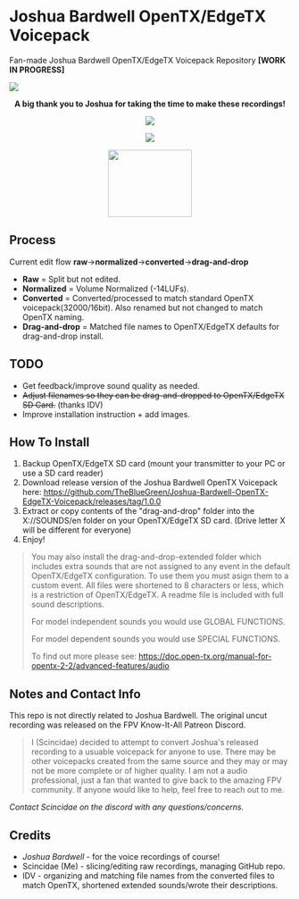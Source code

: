 # Joshua Bardwell OpenTX/EdgeTX Voicepack
Fan-made Joshua Bardwell OpenTX/EdgeTX Voicepack Repository **[WORK IN PROGRESS]**

[![](https://www.fpvknowitall.com/wp-content/uploads/2021/08/bardwell-homepage-banner-optimized.webp)](http://www.fpvknowitall.com)

**<p align="center">A big thank you to Joshua for taking the time to make these recordings!</p>**



<p align="center"> <a href="http://www.open-tx.org/"><img src="https://www.immersionrc.com/wp-content/uploads/2021/01/Artboard-3.png"></a></p>
<p align="center"> <a href="http://www.edgetx.org/"><img src="https://avatars.githubusercontent.com/u/83762968?s=200&v=4"></a></p>
<p align="center"> <a href="http://www.fpvknowitall.com"><img width="150" height="120" src="https://www.fpvknowitall.com/wp-content/uploads/2019/10/fpv-know-it-all-joshua-bardwell-logo.png"></a></p>


## Process
Current edit flow **raw**->**normalized**->**converted**->**drag-and-drop**
- **Raw** = Split but not edited.
- **Normalized** = Volume Normalized (-14LUFs).
- **Converted** = Converted/processed to match standard OpenTX voicepack(32000/16bit). Also renamed but not changed to match OpenTX naming.
- **Drag-and-drop** = Matched file names to OpenTX/EdgeTX defaults for drag-and-drop install.

## TODO
- Get feedback/improve sound quality as needed.
- ~~Adjust filenames so they can be drag-and-dropped to OpenTX/EdgeTX SD Card.~~ (thanks IDV)
- Improve installation instruction + add images.

## How To Install

1. Backup OpenTX/EdgeTX SD card (mount your transmitter to your PC or use a SD card reader)
2. Download release version of the Joshua Bardwell OpenTX Voicepack here: https://github.com/TheBlueGreen/Joshua-Bardwell-OpenTX-EdgeTX-Voicepack/releases/tag/1.0.0
3. Extract or copy contents of the "drag-and-drop" folder into the X://SOUNDS/en folder on your OpenTX/EdgeTX SD card. (Drive letter X will be different for everyone)
4. Enjoy!

>You may also install the drag-and-drop-extended folder which includes extra sounds that are not assigned to any event in the default OpenTX/EdgeTX configuration. To use them you must asign them to a custom event. All files were shortened to 8 characters or less, which is a restriction of OpenTX/EdgeTX. A readme file is included with full sound descriptions.
>
> For model independent sounds you would use GLOBAL FUNCTIONS.
> 
> For model dependent sounds you would use SPECIAL FUNCTIONS.
>
> To find out more please see: https://doc.open-tx.org/manual-for-opentx-2-2/advanced-features/audio


## Notes and Contact Info

This repo is not directly related to Joshua Bardwell. The original uncut recording was released on the FPV Know-It-All Patreon Discord.

>I (Scincidae) decided to attempt to convert Joshua's released recording to a usuable voicepack for anyone to use. There may be other voicepacks created from the same source and they may or may not be more complete or of higher quality. I am not a audio professional, just a fan that wanted to give back to the amazing FPV community. If anyone would like to help, feel free to reach out to me.

*Contact Scincidae on the discord with any questions/concerns.*

## Credits
- *Joshua Bardwell* - for the voice recordings of course!
- Scincidae (Me) - slicing/editing raw recordings, managing GitHub repo.
- IDV - organizing and matching file names from the converted files to match OpenTX, shortened extended sounds/wrote their descriptions.
